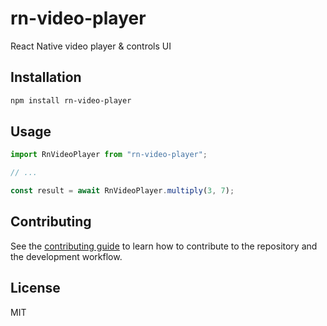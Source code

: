 # rn-video-player

React Native video player & controls UI

## Installation

```sh
npm install rn-video-player
```

## Usage

```js
import RnVideoPlayer from "rn-video-player";

// ...

const result = await RnVideoPlayer.multiply(3, 7);
```

## Contributing

See the [contributing guide](CONTRIBUTING.md) to learn how to contribute to the repository and the development workflow.

## License

MIT
